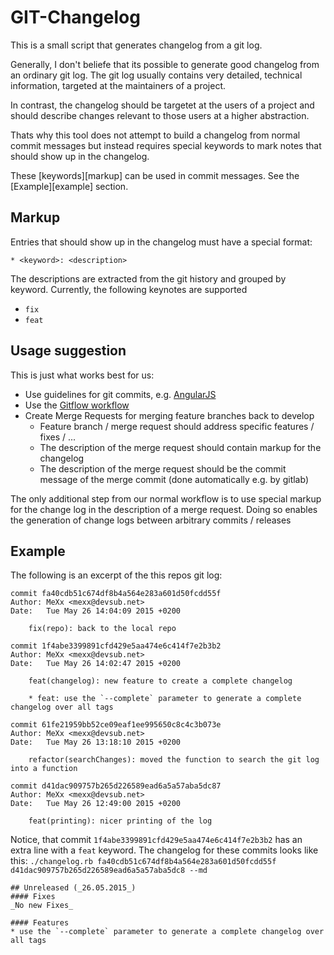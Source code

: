 # GIT-Changelog

This is a small script that generates changelog from a git log.


Generally, I don't beliefe that its possible to generate good changelog
from an ordinary git log. 
The git log usually contains very detailed, technical information, targeted
at the maintainers of a project. 

In contrast, the changelog should be targetet at the users of a project and 
should describe changes relevant to those users at a higher abstraction.

Thats why this tool does not attempt to build a changelog from normal commit
messages but instead requires special keywords to mark notes that should 
show up in the changelog.

These [keywords][markup] can be used in commit messages. See the [Example][example]
section.

## Markup

Entries that should show up in the changelog must have a special format:

`* <keyword>: <description>`

The descriptions are extracted from the git history and grouped by keyword. 
Currently, the following keynotes are supported

* `fix`
* `feat`

## Usage suggestion

This is just what works best for us: 

* Use guidelines for git commits, e.g. [AngularJS](https://github.com/angular/angular.js/blob/master/CONTRIBUTING.md#commit)
* Use the [Gitflow workflow](https://www.atlassian.com/git/tutorials/comparing-workflows/gitflow-workflow)
* Create Merge Requests for merging feature branches back to develop
  * Feature branch / merge request should address specific features / fixes / ...
  * The description of the merge request should contain markup for the changelog
  * The description of the merge request should be the commit message of the merge commit (done automatically e.g. by gitlab)

The only additional step from our normal workflow is to use special markup for the change log in the description of a merge request. 
Doing so enables the generation of change logs between arbitrary commits / releases

## Example

The following is an excerpt of the this repos git log:

```
commit fa40cdb51c674df8b4a564e283a601d50fcdd55f
Author: MeXx <mexx@devsub.net>
Date:   Tue May 26 14:04:09 2015 +0200

    fix(repo): back to the local repo

commit 1f4abe3399891cfd429e5aa474e6c414f7e2b3b2
Author: MeXx <mexx@devsub.net>
Date:   Tue May 26 14:02:47 2015 +0200

    feat(changelog): new feature to create a complete changelog
    
    * feat: use the `--complete` parameter to generate a complete changelog over all tags

commit 61fe21959bb52ce09eaf1ee995650c8c4c3b073e
Author: MeXx <mexx@devsub.net>
Date:   Tue May 26 13:18:10 2015 +0200

    refactor(searchChanges): moved the function to search the git log into a function

commit d41dac909757b265d226589ead6a5a57aba5dc87
Author: MeXx <mexx@devsub.net>
Date:   Tue May 26 12:49:00 2015 +0200

    feat(printing): nicer printing of the log
```

Notice, that commit `1f4abe3399891cfd429e5aa474e6c414f7e2b3b2` has an extra line with a `feat` keyword.
The changelog for these commits looks like this:
`./changelog.rb fa40cdb51c674df8b4a564e283a601d50fcdd55f d41dac909757b265d226589ead6a5a57aba5dc8 --md`

```
## Unreleased (_26.05.2015_)
#### Fixes
_No new Fixes_

#### Features
* use the `--complete` parameter to generate a complete changelog over all tags
```
